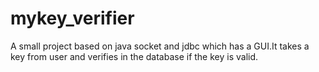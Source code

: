 # mykey_verifier
A small project based on java socket and jdbc which has a GUI.It takes a key from user and verifies in the database if the key is valid.
